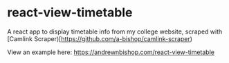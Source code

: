 # react-view-timetable

A react app to display timetable info from my college website, scraped with [Camlink Scraper)[https://github.com/a-bishop/camlink-scraper)

View an example here:
https://andrewnbishop.com/react-view-timetable
